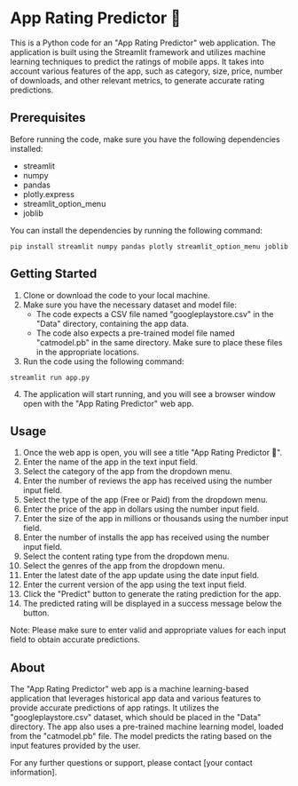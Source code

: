 # App Rating Predictor 📱

This is a Python code for an "App Rating Predictor" web application. The application is built using the Streamlit framework and utilizes machine learning techniques to predict the ratings of mobile apps. It takes into account various features of the app, such as category, size, price, number of downloads, and other relevant metrics, to generate accurate rating predictions.

## Prerequisites

Before running the code, make sure you have the following dependencies installed:

- streamlit
- numpy
- pandas
- plotly.express
- streamlit_option_menu
- joblib

You can install the dependencies by running the following command:

```
pip install streamlit numpy pandas plotly streamlit_option_menu joblib
```

## Getting Started

1. Clone or download the code to your local machine.
2. Make sure you have the necessary dataset and model file:
   - The code expects a CSV file named "googleplaystore.csv" in the "Data" directory, containing the app data.
   - The code also expects a pre-trained model file named "catmodel.pb" in the same directory.
   Make sure to place these files in the appropriate locations.
3. Run the code using the following command:

```
streamlit run app.py
```

4. The application will start running, and you will see a browser window open with the "App Rating Predictor" web app.

## Usage

1. Once the web app is open, you will see a title "App Rating Predictor 📱".
2. Enter the name of the app in the text input field.
3. Select the category of the app from the dropdown menu.
4. Enter the number of reviews the app has received using the number input field.
5. Select the type of the app (Free or Paid) from the dropdown menu.
6. Enter the price of the app in dollars using the number input field.
7. Enter the size of the app in millions or thousands using the number input field.
8. Enter the number of installs the app has received using the number input field.
9. Select the content rating type from the dropdown menu.
10. Select the genres of the app from the dropdown menu.
11. Enter the latest date of the app update using the date input field.
12. Enter the current version of the app using the text input field.
13. Click the "Predict" button to generate the rating prediction for the app.
14. The predicted rating will be displayed in a success message below the button.

Note: Please make sure to enter valid and appropriate values for each input field to obtain accurate predictions.

## About

The "App Rating Predictor" web app is a machine learning-based application that leverages historical app data and various features to provide accurate predictions of app ratings. It utilizes the "googleplaystore.csv" dataset, which should be placed in the "Data" directory. The app also uses a pre-trained machine learning model, loaded from the "catmodel.pb" file. The model predicts the rating based on the input features provided by the user.

For any further questions or support, please contact [your contact information].

